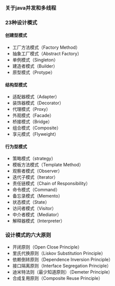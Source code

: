 ### 关于java并发和多线程

### 23种设计模式
#### 创建型模式 
* 工厂方法模式（Factory Method）
* 抽象工厂模式（Abstract Factory）
* 单例模式（Singleton）
* 建造者模式（Builder）
* 原型模式（Protype）
#### 结构型模式
* 适配器模式（Adapter）
* 装饰器模式（Decorator）
* 代理模式（Proxy）
* 外观模式（Facade）
* 桥接模式（Bridge）
* 组合模式（Composite）
* 享元模式（Flyweight）
#### 行为型模式
* 策略模式（strategy）
* 模板方法模式（Template Method）
* 观察者模式（Observer）
* 迭代子模式（Iterator）
* 责任链模式（Chain of Responsibility）
* 命令模式（Command）
* 备忘录模式（Memento）
* 状态模式（State）
* 访问者模式（Visitor）
* 中介者模式（Mediator）
* 解释器模式（Interpreter）
### 设计模式的六大原则
* 开闭原则（Open Close Principle）
* 里氏代换原则（Liskov Substitution Principle）
* 依赖倒转原则（Dependence Inversion Principle）
* 接口隔离原则（Interface Segregation Principle）
* 迪米特法则（最少知道原则）（Demeter Principle）
* 合成复用原则（Composite Reuse Principle）
